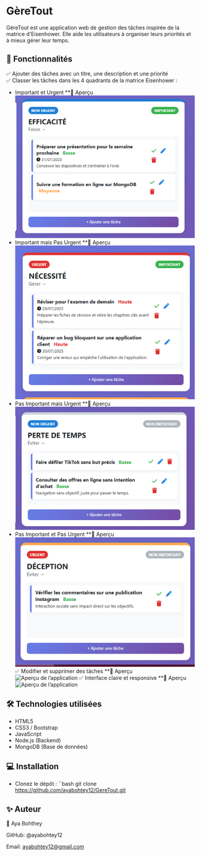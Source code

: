 # GèreTout

GèreTout est une application web de gestion des tâches inspirée de la matrice d'Eisenhower. Elle aide les utilisateurs à organiser leurs priorités et à mieux gérer leur temps.

## 🚀 Fonctionnalités

✅ Ajouter des tâches avec un titre, une description et une priorité  
✅ Classer les tâches dans les 4 quadrants de la matrice Eisenhower :  
- Important et Urgent
    **📸 Aperçu
         ![Aperçu de l’application](./Important&&Pas-Urgent.png)
- Important mais Pas Urgent
    **📸 Aperçu
         ![Aperçu de l’application](./Important&&Urgent.png)
- Pas Important mais Urgent
    **📸 Aperçu
         ![Aperçu de l’application](./Pas-Important&&Pas-Urgent.png)
- Pas Important et Pas Urgent
    **📸 Aperçu
         ![Aperçu de l’application](./Pas-Important&&Urgent.png)  
✅ Modifier et supprimer des tâches
     **📸 Aperçu
         ![Aperçu de l’application](./interface-du-projet.png)
✅ Interface claire et responsive
     **📸 Aperçu
         ![Aperçu de l’application](./iInterface-GereTout.png)

## 🛠️ Technologies utilisées

- HTML5
- CSS3 / Bootstrap
- JavaScript
- Node.js (Backend)
- MongoDB (Base de données)

## 💻 Installation

- Clonez le dépôt :
   ``bash
   git clone https://github.com/ayabohtey12/GereTout.git


   
## ✨ Auteur
👤 Aya Bohthey

GitHub: @ayabohtey12

Email: ayabohtey12@gmail.com
